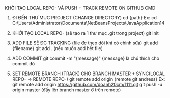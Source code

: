 KHỞI TẠO LOCAL REPO- VÀ PUSH + TRACK REMOTE ON GITHUB CMD
																								
1. ĐI ĐẾN THƯ MỤC PROJECT (CHANGE DIRECTORY)
	cd {path}
	Ex: cd C:\Users\Administrator\Documents\NetBeansProjects\JavaApplication14
	
2.	KHỞI TẠO LOCAL REPO- (sẽ tạo ra 1 thư mục .git trong project)
	git init
	
3.	ADD FILE SẼ ĐC TRACKING (file đc theo dõi khi có chỉnh sửa)
	git add {filename}
	git add . (nếu muốn add hết file)
	
4. ADD COMMIT
	git commit -m "{message}"
	{message} là chú thích cho commit đó
	
5. SET REMOTE BRANCH (TRACK) CHO BRANCH MASTER + SYNC(LOCAL REPO- => REMOTE REPO-)
	git remote add origin {remote git andress}
	Ex: git remote add origin https://github.com/doanh20cm/1111.git
	git push -u origin master (đẩy lên branch master ở trên remote)
	
	
